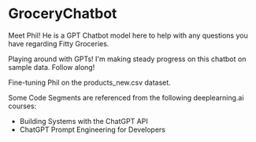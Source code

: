 # GroceryChatbot
Meet Phil! He is a GPT Chatbot model here to help with any questions you have regarding Fitty Groceries.

Playing around with GPTs! I'm making steady progress on this chatbot on sample data. Follow along!

Fine-tuning Phil on the products_new.csv dataset.

Some Code Segments are referenced from the following deeplearning.ai courses:
- Building Systems with the ChatGPT API
- ChatGPT Prompt Engineering for Developers
